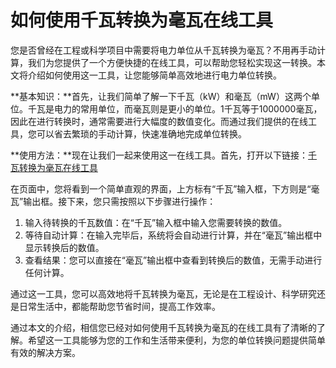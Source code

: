 如何使用千瓦转换为毫瓦在线工具
===============

您是否曾经在工程或科学项目中需要将电力单位从千瓦转换为毫瓦？不用再手动计算，我们为您提供了一个方便快捷的在线工具，可以帮助您轻松实现这一转换。本文将介绍如何使用这一工具，让您能够简单高效地进行电力单位转换。

**基本知识：**首先，让我们简单了解一下千瓦（kW）和毫瓦（mW）这两个单位。千瓦是电力的常用单位，而毫瓦则是更小的单位。1千瓦等于1000000毫瓦，因此在进行转换时，通常需要进行大幅度的数值变化。而通过我们提供的在线工具，您可以省去繁琐的手动计算，快速准确地完成单位转换。

**使用方法：**现在让我们一起来使用这一在线工具。首先，打开以下链接：[千瓦转换为毫瓦在线工具](https://www.onlinecalculatorsfree.com/zh-cn/convert/kilowatts-to-milliwatts.html)

在页面中，您将看到一个简单直观的界面，上方标有“千瓦”输入框，下方则是“毫瓦”输出框。接下来，您只需按照以下步骤进行操作：

1. 输入待转换的千瓦数值：在“千瓦”输入框中输入您需要转换的数值。
2. 等待自动计算：在输入完毕后，系统将会自动进行计算，并在“毫瓦”输出框中显示转换后的数值。
3. 查看结果：您可以直接在“毫瓦”输出框中查看到转换后的数值，无需手动进行任何计算。

通过这一工具，您可以高效地将千瓦转换为毫瓦，无论是在工程设计、科学研究还是日常生活中，都能帮助您节省时间，提高工作效率。

通过本文的介绍，相信您已经对如何使用千瓦转换为毫瓦的在线工具有了清晰的了解。希望这一工具能够为您的工作和生活带来便利，为您的单位转换问题提供简单有效的解决方案。